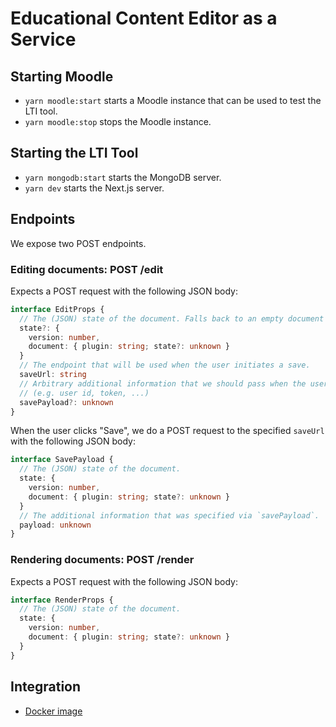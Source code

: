# Educational Content Editor as a Service

## Starting Moodle

- `yarn moodle:start` starts a Moodle instance that can be used to test the LTI tool.
- `yarn moodle:stop` stops the Moodle instance.

## Starting the LTI Tool

- `yarn mongodb:start` starts the MongoDB server.
- `yarn dev` starts the Next.js server.

## Endpoints

We expose two POST endpoints.

### Editing documents: POST /edit

Expects a POST request with the following JSON body:

```ts
interface EditProps {
  // The (JSON) state of the document. Falls back to an empty document if not provided.
  state?: {
    version: number, 
    document: { plugin: string; state?: unknown }
  }
  // The endpoint that will be used when the user initiates a save.
  saveUrl: string
  // Arbitrary additional information that we should pass when the user iniates a save.
  // (e.g. user id, token, ...)
  savePayload?: unknown
}
```

When the user clicks "Save", we do a POST request to the specified `saveUrl` with the following JSON body:

```ts
interface SavePayload {
  // The (JSON) state of the document.
  state: {
    version: number,
    document: { plugin: string; state?: unknown }
  }
  // The additional information that was specified via `savePayload`.
  payload: unknown
}
```

### Rendering documents: POST /render

Expects a POST request with the following JSON body:

```ts
interface RenderProps {
  // The (JSON) state of the document.
  state: {
    version: number,
    document: { plugin: string; state?: unknown }
  }
}
```

## Integration

- [Docker image](https://github.com/serlo/ece-as-a-service/pkgs/container/ece-as-a-service)
